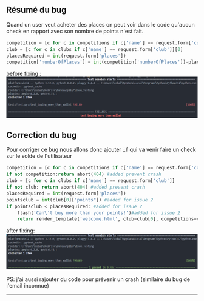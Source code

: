 ## Résumé du bug

Quand un user veut acheter des places on peut voir dans le code qu'aucun check en rapport avec son nombre de points n'est fait.
```py
competition = [c for c in competitions if c['name'] == request.form['competition']][0]
club = [c for c in clubs if c['name'] == request.form['club']][0]
placesRequired = int(request.form['places'])
competition['numberOfPlaces'] = int(competition['numberOfPlaces'])-placesRequired
```
before fixing :
![alt text](image.png)

## Correction du bug

Pour corriger ce bug nous allons donc ajouter `if` qui va venir faire un check sur le solde de l'utilisateur
```py
competition = [c for c in competitions if c['name'] == request.form['competition']]
if not competition:return abort(404) #added prevent crash
club = [c for c in clubs if c['name'] == request.form['club']]
if not club: return abort(404) #added prevent crash
placesRequired = int(request.form['places'])
pointsclub = int(club[0]["points"]) #added for issue 2
if pointsclub < placesRequired: #added for issue 2
    flash('Can\'t buy more than your points!')#added for issue 2
    return render_template('welcome.html', club=club[0], competitions=competitions)
```
after fixing: 
![alt text](image-1.png)

PS: j'ai aussi rajouter du code pour prévenir un crash (similaire du bug de l'email inconnue)

***